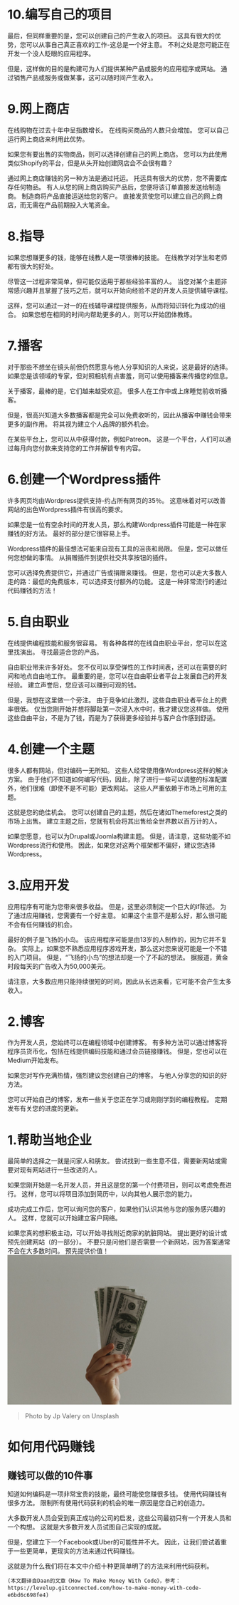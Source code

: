 # 10.编写自己的项目

最后，但同样重要的是，您可以创建自己的产生收入的项目。 这具有很大的优势，您可以从事自己真正喜欢的工作-这总是一个好主意。 不利之处是您可能正在开发一个没人眨眼的应用程序。

但是，这样做的目的是构建可为人们提供某种产品或服务的应用程序或网站。 通过销售产品或服务或做某事，这可以随时间产生收入。
# 9.网上商店

在线购物在过去十年中呈指数增长。 在线购买商品的人数只会增加。 您可以自己运行网上商店来利用此优势。

如果您有要出售的实物商品，则可以选择创建自己的网上商店。 您可以为此使用类似Shopify的平台，但是从头开始创建网店会不会很有趣？

通过网上商店赚钱的另一种方法是通过托运。 托运具有很大的优势，您不需要库存任何物品。 有人从您的网上商店购买产品后，您便将该订单直接发送给制造商。 制造商将产品直接运送给您的客户。 直接发货使您可以建立自己的网上商店，而无需在产品前期投入大笔资金。
# 8.指导

如果您想赚更多的钱，能够在线教人是一项很棒的技能。 在线教学对学生和老师都有很大的好处。

尽管这一过程非常简单，但可能仅适用于那些经验丰富的人。 当您对某个主题非常感兴趣并且掌握了技巧之后，就可以开始向经验不足的开发人员提供辅导课程。

这样，您可以通过一对一的在线辅导课程提供服务，从而将知识转化为成功的组合。 如果您想在相同的时间内帮助更多的人，则可以开始团体教练。
# 7.播客

对于那些不想坐在镜头前但仍然愿意与他人分享知识的人来说，这是最好的选择。 如果您是该领域的专家，但对照相机有点害羞，则可以使用播客来传播您的信息。

关于播客，最棒的是，它们越来越受欢迎。 很多人在工作中或上床睡觉前收听播客。

但是，很高兴知道大多数播客都是完全可以免费收听的，因此从播客中赚钱会带来更多的副作用。 将其视为建立个人品牌的额外机会。

在某些平台上，您可以从中获得付款，例如Patreon。 这是一个平台，人们可以通过每月向您付款来支持您的工作并解锁专有内容。
# 6.创建一个Wordpress插件

许多网页均由Wordpress提供支持-约占所有网页的35％。 这意味着对可以改善网站的出色Wordpress插件有很高的要求。

如果您是一位有空余时间的开发人员，那么构建Wordpress插件可能是一种在家赚钱的好方法。 最好的部分是它很容易上手。

Wordpress插件的最佳想法可能来自现有工具的沮丧和局限。 但是，您可以做任何您想做的事情。 从捐赠插件到提供社交共享按钮的插件。

您可以选择免费提供它，并通过广告或捐赠来赚钱。 但是，您也可以走大多数人走的路：最低的免费版本，可以选择支付额外的功能。 这是一种非常流行的通过代码赚钱的方法！
# 5.自由职业

在线提供编程技能和服务很容易。 有各种各样的在线自由职业平台，您可以在这里找演出。 寻找最适合您的产品。

自由职业带来许多好处。 您不仅可以享受弹性的工作时间表，还可以在需要的时间和地点自由地工作。 最重要的是，您可以在自由职业者平台上发展自己的开发经验。 建立声誉后，您应该可以赚到可观的钱。

但是，我想在这里做一个旁注。 由于竞争如此激烈，这些自由职业者平台上的费率很低。 仅当您刚开始并想将脚趾第一次浸入水中时，我才建议您这样做。 使用这些自由平台，不是为了钱，而是为了获得更多经验并与客户合作感到舒适。
# 4.创建一个主题

很多人都有网站，但对编码一无所知。 这些人经常使用像Wordpress这样的解决方案。 由于他们不知道如何编写代码，因此，除了进行一些可以调整的标准配置外，他们很难（即使不是不可能）更改网站。 这些人严重依赖于市场上可用的主题。

这就是您的绝佳机会。 您可以创建自己的主题，然后在诸如Themeforest之类的市场上出售。 建立主题之后，您就有机会将其出售给全世界数以百万计的人。

如果您愿意，也可以为Drupal或Joomla构建主题。 但是，请注意，这些功能不如Wordpress流行和使用。 因此，如果您对这两个框架都不偏好，建议您选择Wordpress。
# 3.应用开发

应用程序有可能为您带来很多收益。 但是，这里必须制定一个巨大的if陈述。 为了通过应用赚钱，您需要有一个好主意。 如果这个主意不是那么好，那么很可能不会有任何赚钱的机会。

最好的例子是飞扬的小鸟。 该应用程序可能是由13岁的人制作的，因为它并不复杂。 实际上，如果您不熟悉应用程序游戏开发，那么这对您来说可能是一个不错的入门项目。 但是，“飞扬的小鸟”的想法却是一个了不起的想法。 据报道，黄金时段每天的广告收入为50,000美元。

请注意，大多数应用只能持续很短的时间，因此从长远来看，它可能不会产生太多收入。
# 2.博客

作为开发人员，您始终可以在编程领域中创建博客。 有多种方法可以通过博客将程序员货币化，包括在线提供编码技能和通过会员链接赚钱。 但是，您也可以在Medium开始发布。

如果您对写作充满热情，强烈建议您创建自己的博客。 与他人分享您的知识的好方法。

您可以开始自己的博客，发布一些关于您正在学习或刚刚学到的编程教程。 定期发布有关您的进度的更新。
# 1.帮助当地企业

最简单的选择之一就是问家人和朋友。 尝试找到一些生意不佳，需要新网站或需要对现有网站进行一些改进的人。

如果您刚开始是一名开发人员，并且这是您的第一个付费项目，则可以考虑免费进行。 这样，您可以将项目添加到简历中，以向其他人展示您的能力。

成功完成工作后，您可以询问您的客户，如果他们认识其他与您的服务感兴趣的人。 这样，您就可以开始建立客户网络。

如果您真的想积极主动，可以开始寻找附近商家的肮脏网站。 提出更好的设计或预先创建网站（的一部分）。 不要只是问他们是否需要一个新网站，因为答案通常不会在大多数时间。 预先提供价值！
![Photo by Jp Valery on Unsplash](0!ujbM1dzSi1T544mV)
> Photo by Jp Valery on Unsplash

# 如何用代码赚钱
## 赚钱可以做的10件事

知道如何编码是一项非常宝贵的技能，最终可能使您赚很多钱。 使用代码赚钱有很多方法。 限制所有使用代码获利的机会的唯一原因是您自己的创造力。

大多数开发人员会受到真正成功的公司的启发，这些公司最初只有一个开发人员和一个构想。 这就是大多数开发人员试图自己实现的成就。

但是，您建立下一个Facebook或Uber的可能性并不大。 因此，让我们尝试着重于一些更简单，更现实的方法来通过代码赚钱。

这就是为什么我们将在本文中介绍十种更简单明了的方法来利用代码获利。
```
(本文翻译自Daan的文章《How To Make Money With Code》，参考：https://levelup.gitconnected.com/how-to-make-money-with-code-e6bd6c698fe4)
```
